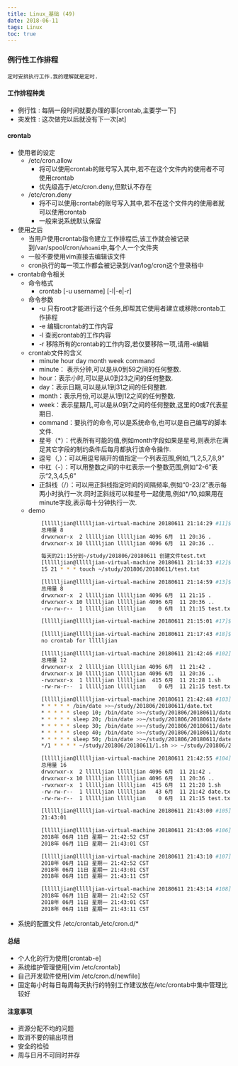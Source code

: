 ```yaml
---
title: Linux_基础 (49)
date: 2018-06-11
tags: Linux
toc: true
---
```


### 例行性工作排程
    定时安排执行工作.我的理解就是定时.

<!-- more -->

#### 工作排程种类
- 例行性 : 每隔一段时间就要办理的事[crontab,主要学一下]
- 突发性 : 这次做完以后就没有下一次[at]  

#### crontab
- 使用者的设定
    * /etc/cron.allow
        * 将可以使用crontab的账号写入其中,若不在这个文件内的使用者不可使用crontab
        * 优先级高于/etc/cron.deny,但默认不存在
    * /etc/cron.deny
        * 将不可以使用crontab的账号写入其中,若不在这个文件内的使用者就可以使用crontab
        * 一般来说系统默认保留
- 使用之后
    * 当用户使用crontab指令建立工作排程后,该工作就会被记录到/var/spool/cron/`whoami`中,每个人一个文件夹
    * 一般不要使用vim直接去编辑该文件
    * cron执行的每一项工作都会被记录到/var/log/cron这个登录档中
- crontab命令相关
    * 命令格式
        * crontab [-u username] [-l|-e|-r]
    * 命令参数
        * -u 只有root才能进行这个任务,即帮其它使用者建立或移除crontab工作排程
        * -e 编辑crontab的工作内容
        * -l 查阅crontab的工作内容
        * -r 移除所有的crontab的工作内容,若仅要移除一项,请用-e编辑
    * crontab文件的含义
        * minute hour day month week command
        * minute： 表示分钟,可以是从0到59之间的任何整数.
        * hour：表示小时,可以是从0到23之间的任何整数.
        * day：表示日期,可以是从1到31之间的任何整数.
        * month：表示月份,可以是从1到12之间的任何整数.
        * week：表示星期几,可以是从0到7之间的任何整数,这里的0或7代表星期日.
        * command：要执行的命令,可以是系统命令,也可以是自己编写的脚本文件.
        * 星号（*）：代表所有可能的值,例如month字段如果是星号,则表示在满足其它字段的制约条件后每月都执行该命令操作.
        * 逗号（,）：可以用逗号隔开的值指定一个列表范围,例如,“1,2,5,7,8,9”
        * 中杠（-）：可以用整数之间的中杠表示一个整数范围,例如“2-6”表示“2,3,4,5,6”
        * 正斜线（/）：可以用正斜线指定时间的间隔频率,例如“0-23/2”表示每两小时执行一次.同时正斜线可以和星号一起使用,例如*/10,如果用在minute字段,表示每十分钟执行一次.
    * demo 
        ```bash
            [llllljian@llllljian-virtual-machine 20180611 21:14:29 #11]$ ls -al
            总用量 8
            drwxrwxr-x  2 llllljian llllljian 4096 6月  11 20:36 .
            drwxrwxr-x 10 llllljian llllljian 4096 6月  11 20:36 ..

            每天的21:15分到~/study/201806/20180611 创建文件test.txt
            [llllljian@llllljian-virtual-machine 20180611 21:14:33 #12]$ crontab -l
            15 21 * * * touch ~/study/201806/20180611/test.txt

            [llllljian@llllljian-virtual-machine 20180611 21:14:59 #13]$ ls -al
            总用量 8
            drwxrwxr-x  2 llllljian llllljian 4096 6月  11 21:15 .
            drwxrwxr-x 10 llllljian llllljian 4096 6月  11 20:36 ..
            -rw-rw-r--  1 llllljian llllljian    0 6月  11 21:15 test.txt

            [llllljian@llllljian-virtual-machine 20180611 21:15:01 #17]$ crontab -r

            [llllljian@llllljian-virtual-machine 20180611 21:17:43 #18]$ crontab -l
            no crontab for llllljian

            [llllljian@llllljian-virtual-machine 20180611 21:42:46 #102]$ ll
            总用量 12
            drwxrwxr-x  2 llllljian llllljian 4096 6月  11 21:42 .
            drwxrwxr-x 10 llllljian llllljian 4096 6月  11 20:36 ..
            -rwxrwxr-x  1 llllljian llllljian  415 6月  11 21:28 1.sh
            -rw-rw-r--  1 llllljian llllljian    0 6月  11 21:15 test.txt

            [llllljian@llllljian-virtual-machine 20180611 21:42:48 #103]$ crontab -l
            * * * * * /bin/date >>~/study/201806/20180611/date.txt
            * * * * * sleep 10; /bin/date >>~/study/201806/20180611/date.txt
            * * * * * sleep 20; /bin/date >>~/study/201806/20180611/date.txt
            * * * * * sleep 30; /bin/date >>~/study/201806/20180611/date.txt
            * * * * * sleep 40; /bin/date >>~/study/201806/20180611/date.txt
            * * * * * sleep 50; /bin/date >>~/study/201806/20180611/date.txt
            */1 * * * * ~/study/201806/20180611/1.sh >> ~/study/201806/20180611/test.txt

            [llllljian@llllljian-virtual-machine 20180611 21:42:55 #104]$ ll
            总用量 16
            drwxrwxr-x  2 llllljian llllljian 4096 6月  11 21:42 .
            drwxrwxr-x 10 llllljian llllljian 4096 6月  11 20:36 ..
            -rwxrwxr-x  1 llllljian llllljian  415 6月  11 21:28 1.sh
            -rw-rw-r--  1 llllljian llllljian   43 6月  11 21:42 date.txt
            -rw-rw-r--  1 llllljian llllljian    0 6月  11 21:15 test.txt

            [llllljian@llllljian-virtual-machine 20180611 21:43:00 #105]$ cat test.txt
            21:43:01

            [llllljian@llllljian-virtual-machine 20180611 21:43:06 #106]$ cat date.txt
            2018年 06月 11日 星期一 21:42:52 CST
            2018年 06月 11日 星期一 21:43:01 CST

            [llllljian@llllljian-virtual-machine 20180611 21:43:10 #107]$ cat date.txt
            2018年 06月 11日 星期一 21:42:52 CST
            2018年 06月 11日 星期一 21:43:01 CST
            2018年 06月 11日 星期一 21:43:11 CST

            [llllljian@llllljian-virtual-machine 20180611 21:43:14 #108]$ cat date.txt
            2018年 06月 11日 星期一 21:42:52 CST
            2018年 06月 11日 星期一 21:43:01 CST
            2018年 06月 11日 星期一 21:43:11 CST
        ```
- 系统的配置文件 /etc/crontab,/etc/cron.d/*

#### 总结
- 个人化的行为使用[crontab-e]
- 系统维护管理使用[vim /etc/crontab]
- 自己开发软件使用[vim /etc/cron.d/newfile]
- 固定每小时每日每周每天执行的特别工作建议放在/etc/crontab中集中管理比较好

#### 注意事项
- 资源分配不均的问题
- 取消不要的输出项目
- 安全的检验
- 周与日月不可同时并存